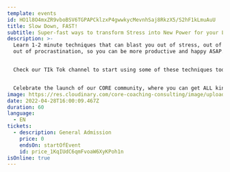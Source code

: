 ```yaml
---
template: events
id: HO1l8O4mxZR9vboBSV6TGPAPCklzxP4gwwkycMevnhSaj8RkzX5/S2hF1kLmuAuU
title: Slow Down, FAST!
subtitle: Super-fast ways to transform Stress into New Power for your Life & Work
description: >-
  Learn 1-2 minute techniques that can blast you out of stress, out of anxiety,
  out of procrastination, so you can be more productive and happy ASAP.


  Check our TIk Tok channel to start using some of these techniques today. 


  Celebrate the launch of our CORE community, where you can get ALL kinds of free stuff that will make your life a whole lot easier.
image: https://res.cloudinary.com/core-coaching-consulting/image/upload/v1648312183/really_fast_ways_to_slow_down_fafekb.jpg
date: 2022-04-28T16:00:09.467Z
duration: 60
language:
  - EN
tickets:
  - description: General Admission
    price: 0
    endsOn: startOfEvent
    id: price_1KqIUdC6qmFvoaW6XyKPoh1n
isOnline: true
---
```

